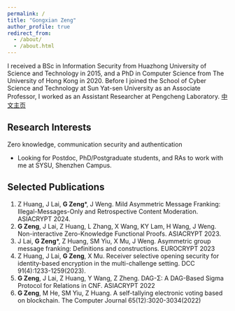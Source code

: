 ```yaml
---
permalink: /
title: "Gongxian Zeng"
author_profile: true
redirect_from: 
  - /about/
  - /about.html
---
```


I received a BSc in Information Security from Huazhong University of Science and Technology in 2015, and a PhD in Computer Science from The University of Hong Kong in 2020. Before I joined the School of Cyber Science and Technology at Sun Yat-sen University as an Associate Professor, I worked as an Assistant Researcher at Pengcheng Laboratory. [中文主页](href="https://scst.sysu.edu.cn/members/members01/1418999.htm)


## Research Interests

Zero knowledge, communication security and authentication

* Looking for Postdoc, PhD/Postgraduate students, and RAs to work with me at SYSU, Shenzhen Campus.

## Selected Publications

1.	Z Huang, J Lai, __G Zeng__*, J Weng. Mild Asymmetric Message Franking: Illegal-Messages-Only and Retrospective Content Moderation. ASIACRYPT 2024.
2.	__G Zeng__, J Lai, Z Huang, L Zhang, X Wang, KY Lam, H Wang, J Weng. Non-interactive Zero-Knowledge Functional Proofs. ASIACRYPT 2023.
3.	J Lai, __G Zeng__*, Z Huang, SM Yiu, X Mu, J Weng. Asymmetric group message franking: Definitions and constructions. EUROCRYPT 2023
4.	Z Huang, J Lai, __G Zeng__, X Mu. Receiver selective opening security for identity-based encryption in the multi-challenge setting. DCC 91(4):1233-1259(2023).
5.	__G Zeng__, J Lai, Z Huang, Y Wang, Z Zheng. DAG-Σ: A DAG-Based Sigma Protocol for Relations in CNF. ASIACRYPT 2022
6. __G Zeng__, M He, SM Yiu, Z Huang. A self-tallying electronic voting based on blockchain. The Computer Journal 65(12):3020-3034(2022)
